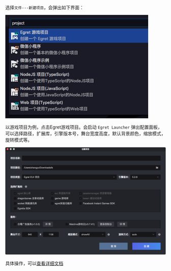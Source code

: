 
选择`文件---新建项目`，会弹出如下界面：

![](p1.png)

以游戏项目为例，点击Egret游戏项目。会启动 `Egret Launcher` 弹出配置面板，可以选择路径，扩展库，引擎版本号，舞台宽度高度，默认背景颜色，缩放模式，旋转模式等。

![](./p2.png)


具体操作，可以[查看详细文档](http://developer.egret.com/cn/github/egret-docs/Engine2D/getStarted/helloWorld/index.html)